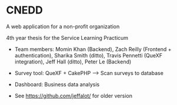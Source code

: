 CNEDD
=====

A web application for a non-profit organization

4th year thesis for the Service Learning Practicum

- Team members: Momin Khan (Backend), Zach Reilly (Frontend + authentication), Sharika Smith (ditto), Travis Pennetti (QueXF integration), Jeff Hall (ditto), Peter Le (Backend)

- Survey tool: QueXF + CakePHP --> Scan surveys to database
- Dashboard: Business data analysis

- See https://github.com/jeffalot/ for older version
